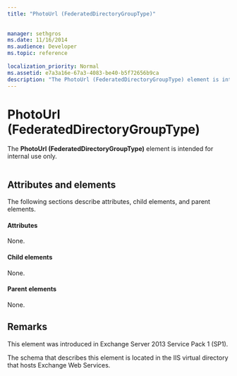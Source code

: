 ```yaml
---
title: "PhotoUrl (FederatedDirectoryGroupType)"
 
 
manager: sethgros
ms.date: 11/16/2014
ms.audience: Developer
ms.topic: reference
 
localization_priority: Normal
ms.assetid: e7a3a16e-67a3-4083-be40-b5f72656b9ca
description: "The PhotoUrl (FederatedDirectoryGroupType) element is intended for internal use only."
---
```


# PhotoUrl (FederatedDirectoryGroupType)

The **PhotoUrl (FederatedDirectoryGroupType)** element is intended for internal use only. 
  
```

```

## Attributes and elements

The following sections describe attributes, child elements, and parent elements.
  
#### Attributes

None.
  
#### Child elements

None.
  
#### Parent elements

None.
  
## Remarks

This element was introduced in Exchange Server 2013 Service Pack 1 (SP1).
  
The schema that describes this element is located in the IIS virtual directory that hosts Exchange Web Services.
  

